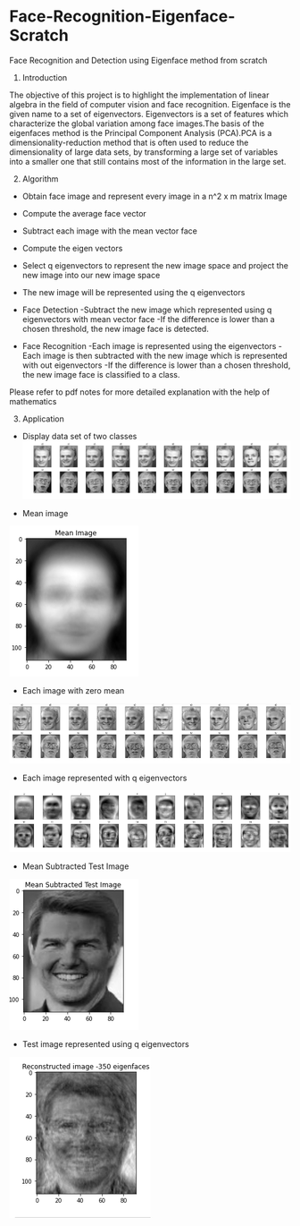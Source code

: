 # Face-Recognition-Eigenface-Scratch
Face Recognition and Detection using Eigenface method from scratch

1. Introduction

  The objective of this project is to highlight the implementation of linear algebra in the field of computer vision and face recognition. Eigenface is the given   name to  a set of eigenvectors. Eigenvectors is a set of features which characterize the global variation among face images.The basis of the eigenfaces method     is the Principal Component Analysis (PCA).PCA is a dimensionality-reduction method that is often used to reduce the dimensionality of large data sets, by         transforming a large set of variables into a smaller one that still contains most of the information in the large set.


2. Algorithm

  * Obtain face image and represent every image in a n^2 x m matrix
    Image

  * Compute the average face vector

  * Subtract each image with the mean vector face

  * Compute the eigen vectors

  * Select q eigenvectors to represent the new image space and project the new image into our new image space

  * The new image will be represented using the q eigenvectors

  * Face Detection
    -Subtract the new image which represented using q eigenvectors with mean vector face
    -If the difference is lower than a chosen threshold, the new image face is detected.
 
  * Face Recognition
    -Each image is represented using the eigenvectors
    -Each image is then subtracted with the new image which is represented with out eigenvectors
    -If the difference is lower than a chosen threshold, the new image face is classified to a class.

Please refer to pdf notes for more detailed explanation with the help of mathematics


3. Application
 
  * Display data set of two classes
![Dataset](Image/1.png)

  * Mean image
  
![mean image](Image/2.png)

  * Each image with zero mean 
   
![zero mean image](Image/3.png)

  * Each image represented with q eigenvectors
  
![image eigenvectors](Image/4.png)

  * Mean Subtracted Test Image
  
![Test Image](Image/5.png)

  * Test image represented using q eigenvectors
   
![Test Image eigenvectors](Image/6.png)


